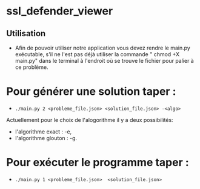 # ssl_defender_viewer 


## Utilisation 

- Afin de pouvoir utiliser notre application vous devez rendre le main.py exécutable, s'il ne l'est pas déjà utiliser la commande " chmod +X main.py" dans le terminal à l'endroit où se trouve le fichier pour palier à ce problème.

# Pour générer une solution taper : 
  - ```./main.py 2 <probleme_file.json> <solution_file.json> -<algo>```

Actuellement pour le choix de l'alogorithme il y a deux possibilités:
  - l'algorithme exact : -e,
  - l'algorithme glouton : -g. 

# Pour exécuter le programme taper : 
  - ```./main.py 1 <probleme_file.json>  <solution_file.json>```
